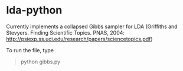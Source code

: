 lda-python
==========

Currently implements a collapsed Gibbs sampler for LDA
(Griffiths and Stevyers. Finding Scientific Topics. PNAS, 2004:
http://psiexp.ss.uci.edu/research/papers/sciencetopics.pdf)

To run the file, type
> python gibbs.py
